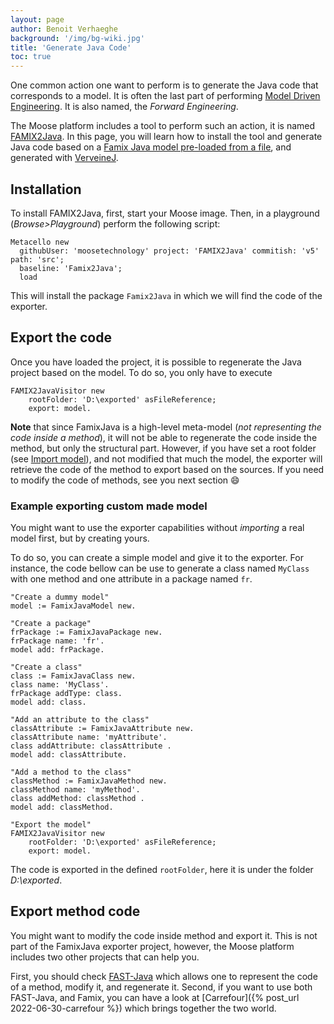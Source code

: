 ```yaml
---
layout: page
author: Benoit Verhaeghe
background: '/img/bg-wiki.jpg'
title: 'Generate Java Code'
toc: true
---
```


One common action one want to perform is to generate the Java code that corresponds to a model.
It is often the last part of performing [Model Driven Engineering](https://en.wikipedia.org/wiki/Model-driven_engineering).
It is also named, the *Forward Engineering*.

The Moose platform includes a tool to perform such an action, it is named [FAMIX2Java](https://github.com/moosetechnology/FAMIX2Java).
In this page, you will learn how to install the tool and generate Java code based on a [Famix Java model pre-loaded from a file](../ImportingAndExportingModels), and generated with [VerveineJ](../../Developers/Parsers/VerveineJ).

## Installation

To install FAMIX2Java, first, start your Moose image.
Then, in a playground (*Browse>Playground*) perform the following script:

```st
Metacello new
  githubUser: 'moosetechnology' project: 'FAMIX2Java' commitish: 'v5' path: 'src';
  baseline: 'Famix2Java';
  load
```

This will install the package `Famix2Java` in which we will find the code of the exporter.

## Export the code

Once you have loaded the project, it is possible to regenerate the Java project based on the model.
To do so, you only have to execute

```st
FAMIX2JavaVisitor new
    rootFolder: 'D:\exported' asFileReference;
    export: model.
```

**Note** that since FamixJava is a high-level meta-model (*not representing the code inside a method*), it will not be able to regenerate the code inside the method, but only the structural part.
However, if you have set a root folder (see [Import model](../ImportingAndExportingModels)), and not modified that much the model, the exporter will retrieve the code of the method to export based on the sources.
If you need to modify the code of methods, see you next section :smile:

### Example exporting custom made model

You might want to use the exporter capabilities without *importing* a real model first, but by creating yours.

To do so, you can create a simple model and give it to the exporter.
For instance, the code bellow can be use to generate a class named `MyClass` with one method and one attribute in a package named `fr`.

```st
"Create a dummy model"
model := FamixJavaModel new.

"Create a package"
frPackage := FamixJavaPackage new.
frPackage name: 'fr'.
model add: frPackage.

"Create a class"
class := FamixJavaClass new.
class name: 'MyClass'.
frPackage addType: class.
model add: class.

"Add an attribute to the class"
classAttribute := FamixJavaAttribute new.
classAttribute name: 'myAttribute'.
class addAttribute: classAttribute .
model add: classAttribute.

"Add a method to the class"
classMethod := FamixJavaMethod new.
classMethod name: 'myMethod'.
class addMethod: classMethod .
model add: classMethod.

"Export the model"
FAMIX2JavaVisitor new
    rootFolder: 'D:\exported' asFileReference;
    export: model.
```

The code is exported in the defined `rootFolder`, here it is under the folder *D:\exported*.

## Export method code

You might want to modify the code inside method and export it.
This is not part of the FamixJava exporter project, however, the Moose platform includes two other projects that can help you.

First, you should check [FAST-Java](../../Developers/Parsers/FAST-Java) which allows one to represent the code of a method, modify it, and regenerate it.
Second, if you want to use both FAST-Java, and Famix, you can have a look at [Carrefour]({% post_url 2022-06-30-carrefour %}) which brings together the two world.
